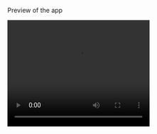 Preview of the app

<video width="320" height="240" controls>
  <source src="[video.mov](https://drive.google.com/file/d/1_GgdfWFwghvuy3b6Fx3rm4F-QggcZxE_/view?usp=sharing)" type="video/mp4">
</video>

